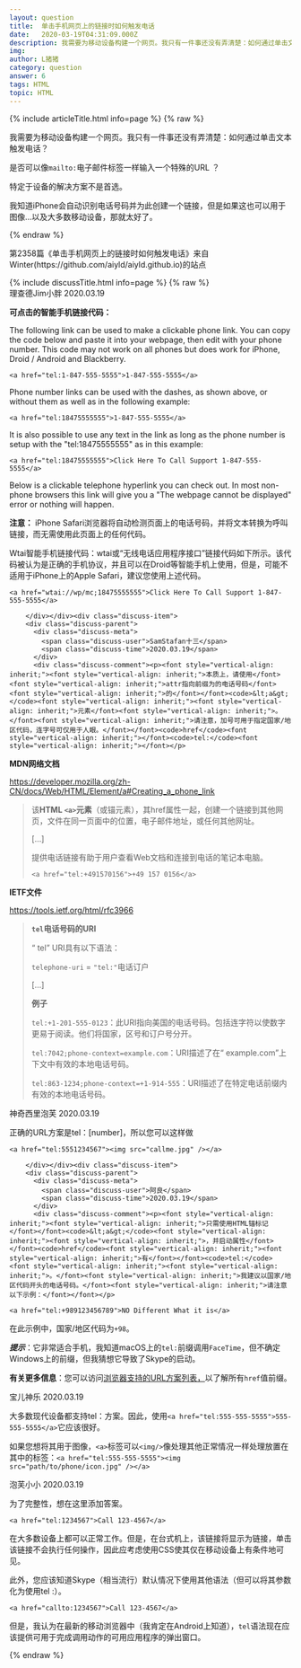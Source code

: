 ```yaml
---
layout: question
title:  单击手机网页上的链接时如何触发电话
date:   2020-03-19T04:31:09.000Z
description: 我需要为移动设备构建一个网页。我只有一件事还没有弄清楚：如何通过单击文本触发电话？是否可以像mailto 电子邮件标签一样输入一个特殊的URL ？...
img: 
author: L猪猪
category: question
answer: 6
tags: HTML
topic: HTML
---
```

<div class="article-root">
  <div class="article">
    {% include articleTitle.html info=page %}
    {% raw %}
    <div class="article-content"><p><font style="vertical-align: inherit;"><font style="vertical-align: inherit;">我需要为移动设备构建一个网页。</font><font style="vertical-align: inherit;">我只有一件事还没有弄清楚：如何通过单击文本触发电话？</font></font></p>

<p><font style="vertical-align: inherit;"><font style="vertical-align: inherit;">是否可以像</font></font><code>mailto:</code><font style="vertical-align: inherit;"><font style="vertical-align: inherit;">电子邮件标签</font><font style="vertical-align: inherit;">一样输入一个特殊的URL </font><font style="vertical-align: inherit;">？</font></font></p>

<p><font style="vertical-align: inherit;"><font style="vertical-align: inherit;">特定于设备的解决方案不是首选。</font></font></p>

<p><font style="vertical-align: inherit;"><font style="vertical-align: inherit;">我知道iPhone会自动识别电话号码并为此创建一个链接，但是如果这也可以用于图像...以及大多数移动设备，那就太好了。</font></font></p></div>
    {% endraw %}
  </div>
  <p class="winter_mark">第2358篇《单击手机网页上的链接时如何触发电话》来自Winter(https://github.com/aiyld/aiyld.github.io)的站点</p>
  <div class="discuss-wrapper">
    {% include discussTitle.html info=page %}
    {% raw %}
    <div class="discuss-item">
        <div class="discuss-parent">
          <div class="discuss-meta">
            <span class="discuss-user">理查德Jim小胖</span>
            <span class="discuss-time">2020.03.19</span>
          </div>
          <div class="discuss-comment"><p><strong><font style="vertical-align: inherit;"><font style="vertical-align: inherit;">可点击的智能手机链接代码：</font></font></strong></p>

<p>The following link can be used to make a clickable phone link. You can copy the code below and paste it into your webpage, then edit with your phone number. This code may not work on all phones but does work for iPhone, Droid / Android and Blackberry.</p>

<pre><code>&lt;a href="tel:1-847-555-5555"&gt;1-847-555-5555&lt;/a&gt;
</code></pre>

<p>Phone number links can be used with the dashes, as shown above, or without them as well as in the following example:</p>

<pre><code>&lt;a href="tel:18475555555"&gt;1-847-555-5555&lt;/a&gt;
</code></pre>

<p>It is also possible to use any text in the link as long as the phone number is setup with the "tel:18475555555" as in this example:</p>

<pre><code>&lt;a href="tel:18475555555"&gt;Click Here To Call Support 1-847-555-5555&lt;/a&gt;
</code></pre>

<p>Below is a clickable telephone hyperlink you can check out. In most non-phone browsers this link will give you a "The webpage cannot be displayed" error or nothing will happen.</p>

<p><strong><font style="vertical-align: inherit;"><font style="vertical-align: inherit;">注意：</font></font></strong><font style="vertical-align: inherit;"><font style="vertical-align: inherit;"> iPhone Safari浏览器将自动检测页面上的电话号码，并将文本转换为呼叫链接，而无需使用此页面上的任何代码。</font></font></p>

<p><font style="vertical-align: inherit;"><font style="vertical-align: inherit;">Wtai智能手机链接代码：wtai或“无线电话应用程序接口”链接代码如下所示。</font><font style="vertical-align: inherit;">该代码被认为是正确的手机协议，并且可以在Droid等智能手机上使用，但是，可能不适用于iPhone上的Apple Safari，建议您使用上述代码。</font></font></p>

<pre><code>&lt;a href="wtai://wp/mc;18475555555"&gt;Click Here To Call Support 1-847-555-5555&lt;/a&gt; 
</code></pre></div>
        </div></div><div class="discuss-item">
        <div class="discuss-parent">
          <div class="discuss-meta">
            <span class="discuss-user">SamStafan十三</span>
            <span class="discuss-time">2020.03.19</span>
          </div>
          <div class="discuss-comment"><p><font style="vertical-align: inherit;"><font style="vertical-align: inherit;">本质上，请使用</font><font style="vertical-align: inherit;">attr指向前缀为的电话号码</font><font style="vertical-align: inherit;">的</font></font><code>&lt;a&gt;</code><font style="vertical-align: inherit;"><font style="vertical-align: inherit;">元素</font><font style="vertical-align: inherit;">。</font><font style="vertical-align: inherit;">请注意，加号可用于指定国家/地区代码，连字号可仅用于人眼。</font></font><code>href</code><font style="vertical-align: inherit;"></font><code>tel:</code><font style="vertical-align: inherit;"></font></p>

<p><strong><font style="vertical-align: inherit;"><font style="vertical-align: inherit;">MDN网络文档</font></font></strong></p>

<p><a href="https://developer.mozilla.org/en-US/docs/Web/HTML/Element/a#Creating_a_phone_link" rel="nofollow noreferrer"><font style="vertical-align: inherit;"><font style="vertical-align: inherit;">https://developer.mozilla.org/zh-CN/docs/Web/HTML/Element/a#Creating_a_phone_link</font></font></a></p>

<blockquote>
  <p><font style="vertical-align: inherit;"><font style="vertical-align: inherit;">该</font></font><strong><font style="vertical-align: inherit;"><font style="vertical-align: inherit;">HTML </font></font><code>&lt;a&gt;</code><font style="vertical-align: inherit;"><font style="vertical-align: inherit;">元素</font></font></strong><font style="vertical-align: inherit;"><font style="vertical-align: inherit;">（或锚元素），其href属性一起，创建一个链接到其他网页，文件在同一页面中的位置，电子邮件地址，或任何其他网址。</font></font></p>
  
  <p><font style="vertical-align: inherit;"><font style="vertical-align: inherit;">[…]</font></font></p>
  
  <p><font style="vertical-align: inherit;"><font style="vertical-align: inherit;">提供电话链接有助于用户查看Web文档和连接到电话的笔记本电脑。</font></font></p>
  
  <p><code>&lt;a href="tel:+491570156"&gt;+49 157 0156&lt;/a&gt;</code></p>
</blockquote>

<p><strong><font style="vertical-align: inherit;"><font style="vertical-align: inherit;">IETF文件</font></font></strong></p>

<p><a href="https://tools.ietf.org/html/rfc3966" rel="nofollow noreferrer"><font style="vertical-align: inherit;"><font style="vertical-align: inherit;">https://tools.ietf.org/html/rfc3966</font></font></a></p>

<blockquote>
  <p><strong><font style="vertical-align: inherit;"></font><code>tel</code><font style="vertical-align: inherit;"><font style="vertical-align: inherit;">电话号码</font><font style="vertical-align: inherit;">的</font><font style="vertical-align: inherit;">URI</font></font></strong></p>
  
  <p><font style="vertical-align: inherit;"><font style="vertical-align: inherit;">“ tel” URI具有以下语法：</font></font></p>
  
  <p><code>telephone-uri</code><font style="vertical-align: inherit;"><font style="vertical-align: inherit;">        = </font></font><code>"tel:"</code><font style="vertical-align: inherit;"><font style="vertical-align: inherit;">电话订户</font></font></p>
  
  <p><font style="vertical-align: inherit;"><font style="vertical-align: inherit;">[…]</font></font></p>
  
  <p><strong><font style="vertical-align: inherit;"><font style="vertical-align: inherit;">例子</font></font></strong></p>
  
  <p><code>tel:+1-201-555-0123</code><font style="vertical-align: inherit;"><font style="vertical-align: inherit;">：此URI指向美国的电话号码。</font><font style="vertical-align: inherit;">包括连字符以使数字更易于阅读。</font><font style="vertical-align: inherit;">他们将国家，区号和订户号分开。</font></font></p>
  
  <p><code>tel:7042;phone-context=example.com</code><font style="vertical-align: inherit;"><font style="vertical-align: inherit;">：URI描述了在“ example.com”上下文中有效的本地电话号码。</font></font></p>
  
  <p><code>tel:863-1234;phone-context=+1-914-555</code><font style="vertical-align: inherit;"><font style="vertical-align: inherit;">：URI描述了在特定电话前缀内有效的本地电话号码。</font></font></p>
</blockquote></div>
        </div></div><div class="discuss-item">
        <div class="discuss-parent">
          <div class="discuss-meta">
            <span class="discuss-user">神奇西里泡芙</span>
            <span class="discuss-time">2020.03.19</span>
          </div>
          <div class="discuss-comment"><p><font style="vertical-align: inherit;"><font style="vertical-align: inherit;">正确的URL方案是tel：[number]，所以您可以这样做 </font></font></p>

<pre><code>&lt;a href="tel:5551234567"&gt;&lt;img src="callme.jpg" /&gt;&lt;/a&gt;
</code></pre></div>
        </div></div><div class="discuss-item">
        <div class="discuss-parent">
          <div class="discuss-meta">
            <span class="discuss-user">阿良</span>
            <span class="discuss-time">2020.03.19</span>
          </div>
          <div class="discuss-comment"><p><font style="vertical-align: inherit;"><font style="vertical-align: inherit;">只需使用HTML锚标记</font></font><code>&lt;a&gt;</code><font style="vertical-align: inherit;"><font style="vertical-align: inherit;">，并启动属性</font></font><code>href</code><font style="vertical-align: inherit;"><font style="vertical-align: inherit;">有</font></font><code>tel:</code><font style="vertical-align: inherit;"><font style="vertical-align: inherit;">。</font><font style="vertical-align: inherit;">我建议以国家/地区代码开头的电话号码。</font><font style="vertical-align: inherit;">请注意以下示例：</font></font></p>

<pre><code>&lt;a href="tel:+989123456789"&gt;NO Different What it is&lt;/a&gt;
</code></pre>

<p><font style="vertical-align: inherit;"><font style="vertical-align: inherit;">在此示例中，国家/地区代码为</font></font><code>+98</code><font style="vertical-align: inherit;"><font style="vertical-align: inherit;">。</font></font></p>

<p><strong><em><font style="vertical-align: inherit;"><font style="vertical-align: inherit;">提示</font></font></em></strong><font style="vertical-align: inherit;"><font style="vertical-align: inherit;">：它非常适合手机，我知道</font><font style="vertical-align: inherit;">macOS上的</font></font><code>tel:</code><font style="vertical-align: inherit;"><font style="vertical-align: inherit;">前缀调用</font></font><code>FaceTime</code><font style="vertical-align: inherit;"><font style="vertical-align: inherit;">，但不确定Windows上的</font><font style="vertical-align: inherit;">前缀</font><font style="vertical-align: inherit;">，但我猜想它导致了Skype的启动。</font></font></p>

<p><strong><font style="vertical-align: inherit;"><font style="vertical-align: inherit;">有关更多信息</font></font></strong><font style="vertical-align: inherit;"><font style="vertical-align: inherit;">：您可以访问</font></font><a href="https://en.wikipedia.org/wiki/List_of_URI_schemes" rel="nofollow noreferrer"><font style="vertical-align: inherit;"><font style="vertical-align: inherit;">浏览器支持的URL方案列表，</font></font></a><font style="vertical-align: inherit;"><font style="vertical-align: inherit;">以了解所有</font></font><code>href</code><font style="vertical-align: inherit;"><font style="vertical-align: inherit;">值前缀。</font></font></p></div>
        </div></div><div class="discuss-item">
        <div class="discuss-parent">
          <div class="discuss-meta">
            <span class="discuss-user">宝儿神乐</span>
            <span class="discuss-time">2020.03.19</span>
          </div>
          <div class="discuss-comment"><p><font style="vertical-align: inherit;"><font style="vertical-align: inherit;">大多数现代设备都支持tel：方案。</font><font style="vertical-align: inherit;">因此，使用</font></font><code>&lt;a href="tel:555-555-5555"&gt;555-555-5555&lt;/a&gt;</code><font style="vertical-align: inherit;"><font style="vertical-align: inherit;">它应该很好。</font></font></p>

<p><font style="vertical-align: inherit;"><font style="vertical-align: inherit;">如果您想将其用于图像，</font></font><code>&lt;a&gt;</code><font style="vertical-align: inherit;"><font style="vertical-align: inherit;">标签可以</font></font><code>&lt;img/&gt;</code><font style="vertical-align: inherit;"><font style="vertical-align: inherit;">像处理其他正常情况一样</font><font style="vertical-align: inherit;">处理</font><font style="vertical-align: inherit;">放置在其中</font><font style="vertical-align: inherit;">的</font><font style="vertical-align: inherit;">标签</font><font style="vertical-align: inherit;">：</font></font><code>&lt;a href="tel:555-555-5555"&gt;&lt;img src="path/to/phone/icon.jpg" /&gt;&lt;/a&gt;</code></p></div>
        </div></div><div class="discuss-item">
        <div class="discuss-parent">
          <div class="discuss-meta">
            <span class="discuss-user">泡芙小小</span>
            <span class="discuss-time">2020.03.19</span>
          </div>
          <div class="discuss-comment"><p><font style="vertical-align: inherit;"><font style="vertical-align: inherit;">为了完整性，想在这里添加答案。</font></font></p>

<pre><code>&lt;a href="tel:1234567"&gt;Call 123-4567&lt;/a&gt;
</code></pre>

<p><font style="vertical-align: inherit;"><font style="vertical-align: inherit;">在大多数设备上都可以正常工作。</font><font style="vertical-align: inherit;">但是，在台式机上，该链接将显示为链接，单击该链接不会执行任何操作，因此应考虑使用CSS使其仅在移动设备上有条件地可见。</font></font></p>

<p><font style="vertical-align: inherit;"><font style="vertical-align: inherit;">此外，您应该知道Skype（相当流行）默认情况下使用其他语法（但可以将其参数化为使用tel :）。</font></font></p>

<pre><code>&lt;a href="callto:1234567"&gt;Call 123-4567&lt;/a&gt;
</code></pre>

<p><font style="vertical-align: inherit;"><font style="vertical-align: inherit;">但是，我认为在最新的移动浏览器中（我肯定在Android上知道），</font></font><code>tel</code><font style="vertical-align: inherit;"><font style="vertical-align: inherit;">语法</font><font style="vertical-align: inherit;">现在</font><font style="vertical-align: inherit;">应该提供可用于完成调用动作的可用应用程序的弹出窗口。</font></font></p></div>
        </div></div>
    {% endraw %}
  </div>
<div>

